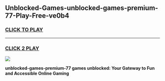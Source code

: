 
## Unblocked-Games-unblocked-games-premium-77-Play-Free-ve0b4
<h3>
<a href="https://premium76.site?title=unblocked-games-premium-77&ref=23A">CLICK TO PLAY</a></h3>
<hr>

<h3>
<a href="https://premium76.site?title=unblocked-games-premium-77&ref=23A">CLICK 2 PLAY</a>
  
</h3>

<a href="https://premium76.site?title=unblocked-games-premium-77&ref=23A"><img src="https://clearcache.store/games.png"></a>


**unblocked-games-premium-77 games unblocked: Your Gateway to Fun and Accessible Online Gaming**
